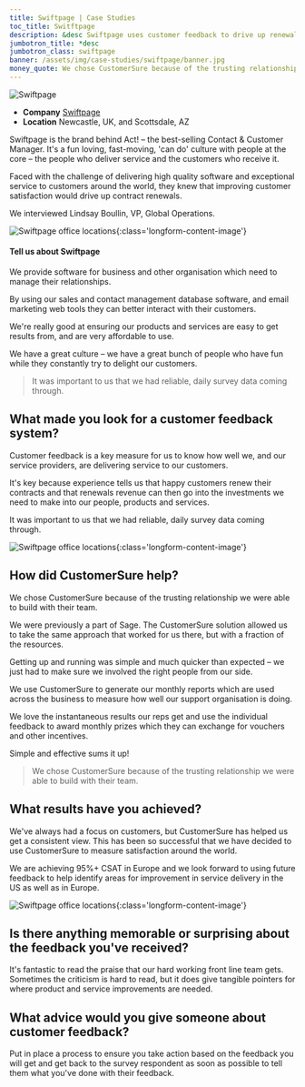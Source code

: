 ```yaml
---
title: Swiftpage | Case Studies
toc_title: Switftpage
description: &desc Swiftpage uses customer feedback to drive up renewals revenue.
jumbotron_title: *desc
jumbotron_class: swiftpage
banner: /assets/img/case-studies/swiftpage/banner.jpg
money_quote: We chose CustomerSure because of the trusting relationship we were able to build with their team.
---
```


![Swiftpage](/assets/img/case-studies/swiftpage/sp-logo.png)

* __Company__ [Swiftpage](https://www.act.com/)
* __Location__ Newcastle, UK, and Scottsdale, AZ

Swiftpage is the brand behind Act! – the best-selling Contact & Customer
Manager. It's a fun loving, fast-moving, 'can do' culture with people at the
core – the people who deliver service and the customers who receive it.

Faced with the challenge of delivering high quality software and exceptional
service to customers around the world, they knew that improving customer
satisfaction would drive up contract renewals.

We interviewed Lindsay Boullin, VP, Global Operations.

![Swiftpage office locations](/assets/img/case-studies/swiftpage/swiftpage1.jpg){:class='longform-content-image'}

<h4>Tell us about Swiftpage</h4>
We provide software for business and other organisation which need to manage
their relationships.

By using our sales and contact management database software, and email marketing
web tools they can better interact with their customers.

We're really good at ensuring our products and services are easy to get results
from, and are very affordable to use.

We have a great culture – we have a great bunch of people who have fun while
they constantly try to delight our customers.

> It was important to us that we had reliable, daily survey data coming through.

## What made you look for a customer feedback system?
Customer feedback is a key measure for us to know how well we, and our service
providers, are delivering service to our customers.

It's key because experience tells us that happy customers renew their contracts
and that renewals revenue can then go into the investments we need to make into
our people, products and services.

It was important to us that we had reliable, daily survey data coming through.

![Swiftpage office locations](/assets/img/case-studies/swiftpage/swiftpage2.jpg){:class='longform-content-image'}


## How did CustomerSure help?
We chose CustomerSure because of the trusting relationship we were able to
build with their team.

We were previously a part of Sage. The CustomerSure solution allowed us to take
the same approach that worked for us there, but with a fraction of the resources.

Getting up and running was simple and much quicker than expected &ndash; we just
had to make sure we involved the right people from our side.

We use CustomerSure to generate our monthly reports which are used across the
business to measure how well our support organisation is doing.

We love the instantaneous results our reps get and use the individual feedback
to award monthly prizes which they can exchange for vouchers and other incentives.

Simple and effective sums it up!

> We chose CustomerSure because of the trusting relationship we were able to build with their team.

## What results have you achieved?
We've always had a focus on customers, but CustomerSure has helped us get a
consistent view. This has been so successful that we have decided to use
CustomerSure to measure satisfaction around the world.

We are achieving 95%+ CSAT in Europe and we look forward to using future
feedback to help identify areas for improvement in service delivery in the US as
well as in Europe.

![Swiftpage office locations](/assets/img/case-studies/swiftpage/swiftpage3.jpg){:class='longform-content-image'}

## Is there anything memorable or surprising about the feedback you've received?
It's fantastic to read the praise that our hard working front line team gets.
Sometimes the criticism is hard to read, but it does give tangible pointers for
where product and service improvements are needed.

## What advice would you give someone about customer feedback?
Put in place a process to ensure you take action based on the feedback you will
get and get back to the survey respondent as soon as possible to tell them what
you've done with their feedback.
